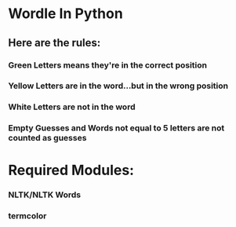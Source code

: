 # Wordle In Python
## Here are the rules: 
### Green Letters means they're in the correct position
### Yellow Letters are in the word...but in the wrong position
### White Letters are not in the word
### Empty Guesses and Words not equal to 5 letters are not counted as guesses


# Required Modules:
### NLTK/NLTK Words
### termcolor 
